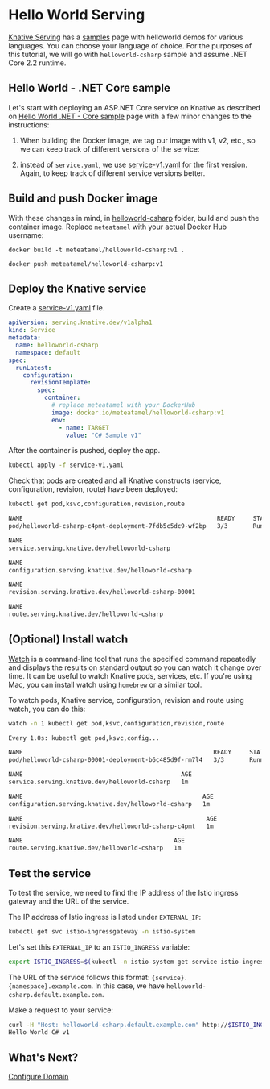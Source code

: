 # Hello World Serving

[Knative Serving](https://www.knative.dev/docs/serving/) has a [samples](https://www.knative.dev/docs/serving/samples/) page with helloworld demos for various languages. You can choose your language of choice. For the purposes of this tutorial, we will go with `helloworld-csharp` sample and assume .NET Core 2.2 runtime.

## Hello World - .NET Core sample

Let's start with deploying an ASP.NET Core service on Knative as described on [Hello World .NET - Core sample](https://www.knative.dev/docs/serving/samples/hello-world/helloworld-csharp/index.html) page with a few minor changes to the instructions:

1. When building the Docker image, we tag our image with v1, v2, etc., so we can keep track of different versions of the service: 

3. instead of `service.yaml`, we use [service-v1.yaml](../serving/helloworld-csharp/service-v1.yaml) for the first version. Again, to keep track of different service versions better. 

## Build and push Docker image

With these changes in mind, in [helloworld-csharp](../serving/helloworld-csharp/) folder, build and push the container image. Replace `meteatamel` with your actual Docker Hub username:

```docker
docker build -t meteatamel/helloworld-csharp:v1 .

docker push meteatamel/helloworld-csharp:v1
```
## Deploy the Knative service

Create a [service-v1.yaml](../serving/helloworld-csharp/service-v1.yaml) file.

```yaml
apiVersion: serving.knative.dev/v1alpha1
kind: Service
metadata:
  name: helloworld-csharp
  namespace: default
spec:
  runLatest:
    configuration:
      revisionTemplate:
        spec:
          container:
            # replace meteatamel with your DockerHub 
            image: docker.io/meteatamel/helloworld-csharp:v1
            env:
              - name: TARGET
                value: "C# Sample v1"
```

After the container is pushed, deploy the app. 

```bash
kubectl apply -f service-v1.yaml
```
Check that pods are created and all Knative constructs (service, configuration, revision, route) have been deployed:

```bash
kubectl get pod,ksvc,configuration,revision,route

NAME                                                      READY     STATUS    RESTARTS   
pod/helloworld-csharp-c4pmt-deployment-7fdb5c5dc9-wf2bp   3/3       Running   0          

NAME                                            
service.serving.knative.dev/helloworld-csharp   

NAME                                                  
configuration.serving.knative.dev/helloworld-csharp   

NAME                                                   
revision.serving.knative.dev/helloworld-csharp-00001   

NAME                                          
route.serving.knative.dev/helloworld-csharp   
```
## (Optional) Install watch

[Watch](https://en.wikipedia.org/wiki/Watch_(Unix)) is a command-line tool that runs the specified command repeatedly and displays the results on standard output so you can watch it change over time. It can be useful to watch Knative pods, services, etc. If you're using Mac, you can install watch using `homebrew` or a similar tool.

To watch pods, Knative service, configuration, revision and route using watch, you can do this:

```bash
watch -n 1 kubectl get pod,ksvc,configuration,revision,route

Every 1.0s: kubectl get pod,ksvc,config...

NAME                                                     READY     STATUS    RESTARTS   AGE
pod/helloworld-csharp-00001-deployment-b6c485d9f-rm7l4   3/3       Running   0          1m

NAME                                            AGE
service.serving.knative.dev/helloworld-csharp   1m

NAME                                                  AGE
configuration.serving.knative.dev/helloworld-csharp   1m

NAME                                                   AGE
revision.serving.knative.dev/helloworld-csharp-c4pmt   1m

NAME                                          AGE
route.serving.knative.dev/helloworld-csharp   1m
```

## Test the service

To test the service, we need to find the IP address of the Istio ingress gateway and the URL of the service.

The IP address of Istio ingress is listed under `EXTERNAL_IP`:

```bash
kubectl get svc istio-ingressgateway -n istio-system
```
Let's set this `EXTERNAL_IP` to an `ISTIO_INGRESS` variable:

```bash
export ISTIO_INGRESS=$(kubectl -n istio-system get service istio-ingressgateway -o jsonpath='{.status.loadBalancer.ingress[0].ip}')
```

The URL of the service follows this format: `{service}.{namespace}.example.com`. In this case, we have `helloworld-csharp.default.example.com`. 

Make a request to your service:

```bash
curl -H "Host: helloworld-csharp.default.example.com" http://$ISTIO_INGRESS
Hello World C# v1
```

## What's Next?
[Configure Domain](02-configuredomain.md)
